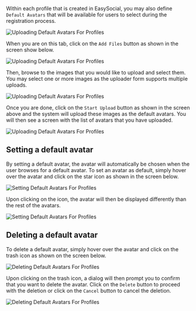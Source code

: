 Within each profile that is created in EasySocial, you may also define `Default Avatars` that will be available for users to select during the registration process.

![Uploading Default Avatars For Profiles](/images/administrators/05_profiles/default_avatars_1.png)

When you are on this tab, click on the `Add Files` button as shown in the screen show below.

![Uploading Default Avatars For Profiles](/images/administrators/05_profiles/default_avatars_2.png)

Then, browse to the images that you would like to upload and select them. You may select one or more images as the uploader form supports multiple uploads. 

![Uploading Default Avatars For Profiles](/images/administrators/05_profiles/default_avatars_3.png)

Once you are done, click on the `Start Upload` button as shown in the screen above and the system will upload these images as the default avatars. You will then see a screen with the list of avatars that you have uploaded.

![Uploading Default Avatars For Profiles](/images/administrators/05_profiles/default_avatars_4.png)


## Setting a default avatar
By setting a default avatar, the avatar will automatically be chosen when the user browses for a default avatar. To set an avatar as default, simply hover over the avatar and click on the star icon as shown in the screen below.

![Setting Default Avatars For Profiles](/images/administrators/05_profiles/default_avatars_7.png)

Upon clicking on the icon, the avatar will then be displayed differently than the rest of the avatars.

![Setting Default Avatars For Profiles](/images/administrators/05_profiles/default_avatars_8.png)


## Deleting a default avatar
To delete a default avatar, simply hover over the avatar and click on the trash icon as shown on the screen below.

![Deleting Default Avatars For Profiles](/images/administrators/05_profiles/default_avatars_5.png)

Upon clicking on the trash icon, a dialog will then prompt you to confirm that you want to delete the avatar. Click on the `Delete` button to proceed with the deletion or click on the `Cancel` button to cancel the deletion.

![Deleting Default Avatars For Profiles](/images/administrators/05_profiles/default_avatars_6.png)